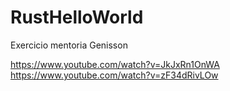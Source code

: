 # RustHelloWorld

Exercicio mentoria Genisson

https://www.youtube.com/watch?v=JkJxRn1OnWA
https://www.youtube.com/watch?v=zF34dRivLOw
